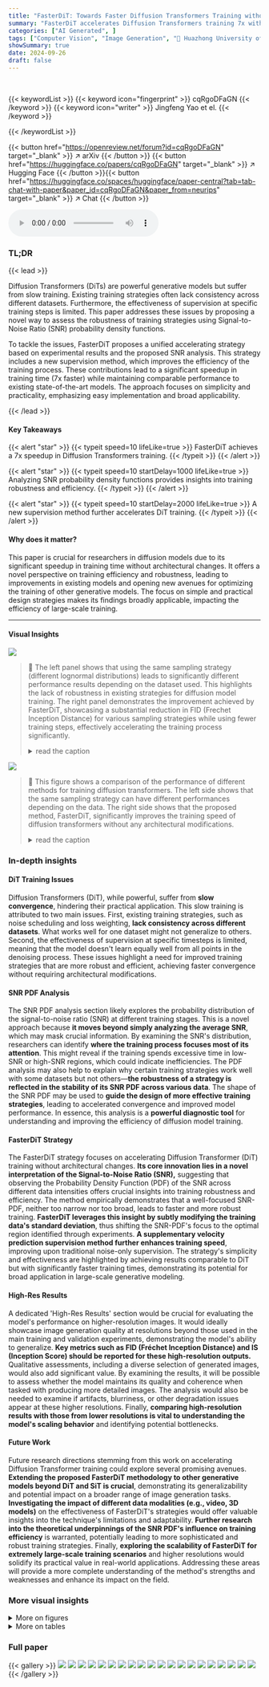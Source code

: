 ```yaml
---
title: "FasterDiT: Towards Faster Diffusion Transformers Training without Architecture Modification"
summary: "FasterDiT accelerates Diffusion Transformers training 7x without architecture modification by analyzing SNR probability density functions and implementing a new supervision method."
categories: ["AI Generated", ]
tags: ["Computer Vision", "Image Generation", "🏢 Huazhong University of Science and Technology",]
showSummary: true
date: 2024-09-26
draft: false
---
```


<br>

{{< keywordList >}}
{{< keyword icon="fingerprint" >}} cqRgoDFaGN {{< /keyword >}}
{{< keyword icon="writer" >}} Jingfeng Yao et el. {{< /keyword >}}
 
{{< /keywordList >}}

{{< button href="https://openreview.net/forum?id=cqRgoDFaGN" target="_blank" >}}
↗ arXiv
{{< /button >}}
{{< button href="https://huggingface.co/papers/cqRgoDFaGN" target="_blank" >}}
↗ Hugging Face
{{< /button >}}{{< button href="https://huggingface.co/spaces/huggingface/paper-central?tab=tab-chat-with-paper&paper_id=cqRgoDFaGN&paper_from=neurips" target="_blank" >}}
↗ Chat
{{< /button >}}




<audio controls>
    <source src="https://ai-paper-reviewer.com/cqRgoDFaGN/podcast.wav" type="audio/wav">
    Your browser does not support the audio element.
</audio>


### TL;DR


{{< lead >}}

Diffusion Transformers (DiTs) are powerful generative models but suffer from slow training.  Existing training strategies often lack consistency across different datasets.  Furthermore, the effectiveness of supervision at specific training steps is limited.  This paper addresses these issues by proposing a novel way to assess the robustness of training strategies using Signal-to-Noise Ratio (SNR) probability density functions.



To tackle the issues, FasterDiT proposes a unified accelerating strategy based on experimental results and the proposed SNR analysis. This strategy includes a new supervision method, which improves the efficiency of the training process.  These contributions lead to a significant speedup in training time (7x faster) while maintaining comparable performance to existing state-of-the-art models.  The approach focuses on simplicity and practicality, emphasizing easy implementation and broad applicability.

{{< /lead >}}


#### Key Takeaways

{{< alert "star" >}}
{{< typeit speed=10 lifeLike=true >}} FasterDiT achieves a 7x speedup in Diffusion Transformers training. {{< /typeit >}}
{{< /alert >}}

{{< alert "star" >}}
{{< typeit speed=10 startDelay=1000 lifeLike=true >}} Analyzing SNR probability density functions provides insights into training robustness and efficiency. {{< /typeit >}}
{{< /alert >}}

{{< alert "star" >}}
{{< typeit speed=10 startDelay=2000 lifeLike=true >}} A new supervision method further accelerates DiT training. {{< /typeit >}}
{{< /alert >}}

#### Why does it matter?
This paper is crucial for researchers in diffusion models due to its significant speedup in training time without architectural changes.  It offers a novel perspective on training efficiency and robustness, leading to improvements in existing models and opening new avenues for optimizing the training of other generative models. The focus on simple and practical design strategies makes its findings broadly applicable, impacting the efficiency of large-scale training.

------
#### Visual Insights



![](https://ai-paper-reviewer.com/cqRgoDFaGN/figures_1_1.jpg)

> 🔼 The left panel shows that using the same sampling strategy (different lognormal distributions) leads to significantly different performance results depending on the dataset used.  This highlights the lack of robustness in existing strategies for diffusion model training. The right panel demonstrates the improvement achieved by FasterDiT, showcasing a substantial reduction in FID (Frechet Inception Distance) for various sampling strategies while using fewer training steps, effectively accelerating the training process significantly.
> <details>
> <summary>read the caption</summary>
> Figure 1: (Left) Problem Setting. We find the same sampling strategy gets different performances with different data. (Right) Performance of FasterDiT. We improve Diffusion Transformers (DiT) training speed by a large margin without any architecture modification.
> </details>





![](https://ai-paper-reviewer.com/cqRgoDFaGN/tables_1_1.jpg)

> 🔼 This figure shows a comparison of the performance of different methods for training diffusion transformers. The left side shows that the same sampling strategy can have different performances depending on the data. The right side shows that the proposed method, FasterDiT, significantly improves the training speed of diffusion transformers without any architectural modifications.
> <details>
> <summary>read the caption</summary>
> Figure 1: (Left) Problem Setting. We find the same sampling strategy gets different performances with different data. (Right) Performance of FasterDiT. We improve Diffusion Transformers (DiT) training speed by a large margin without any architecture modification.
> </details>





### In-depth insights


#### DiT Training Issues
Diffusion Transformers (DiT), while powerful, suffer from **slow convergence**, hindering their practical application.  This slow training is attributed to two main issues.  First, existing training strategies, such as noise scheduling and loss weighting, **lack consistency across different datasets**. What works well for one dataset might not generalize to others. Second, the effectiveness of supervision at specific timesteps is limited, meaning that the model doesn't learn equally well from all points in the denoising process. These issues highlight a need for improved training strategies that are more robust and efficient,  achieving faster convergence without requiring architectural modifications.

#### SNR PDF Analysis
The SNR PDF analysis section likely explores the probability distribution of the signal-to-noise ratio (SNR) at different training stages.  This is a novel approach because **it moves beyond simply analyzing the average SNR**, which may mask crucial information. By examining the SNR's distribution, researchers can identify **where the training process focuses most of its attention**.  This might reveal if the training spends excessive time in low-SNR or high-SNR regions, which could indicate inefficiencies. The PDF analysis may also help to explain why certain training strategies work well with some datasets but not others—**the robustness of a strategy is reflected in the stability of its SNR PDF across various data**.  The shape of the SNR PDF may be used to **guide the design of more effective training strategies**, leading to accelerated convergence and improved model performance.  In essence, this analysis is a **powerful diagnostic tool** for understanding and improving the efficiency of diffusion model training.

#### FasterDiT Strategy
The FasterDiT strategy focuses on accelerating Diffusion Transformer (DiT) training without architectural changes.  **Its core innovation lies in a novel interpretation of the Signal-to-Noise Ratio (SNR),** suggesting that observing the Probability Density Function (PDF) of the SNR across different data intensities offers crucial insights into training robustness and efficiency.  The method empirically demonstrates that a well-focused SNR-PDF, neither too narrow nor too broad, leads to faster and more robust training.  **FasterDiT leverages this insight by subtly modifying the training data's standard deviation**, thus shifting the SNR-PDF's focus to the optimal region identified through experiments.   **A supplementary velocity prediction supervision method further enhances training speed**, improving upon traditional noise-only supervision.  The strategy's simplicity and effectiveness are highlighted by achieving results comparable to DiT but with significantly faster training times, demonstrating its potential for broad application in large-scale generative modeling.

#### High-Res Results
A dedicated 'High-Res Results' section would be crucial for evaluating the model's performance on higher-resolution images.  It would ideally showcase image generation quality at resolutions beyond those used in the main training and validation experiments, demonstrating the model's ability to generalize. **Key metrics such as FID (Fréchet Inception Distance) and IS (Inception Score) should be reported for these high-resolution outputs.**  Qualitative assessments, including a diverse selection of generated images, would also add significant value. By examining the results, it will be possible to assess whether the model maintains its quality and coherence when tasked with producing more detailed images. The analysis would also be needed to examine if artifacts, blurriness, or other degradation issues appear at these higher resolutions. Finally, **comparing high-resolution results with those from lower resolutions is vital to understanding the model's scaling behavior** and identifying potential bottlenecks.

#### Future Work
Future research directions stemming from this work on accelerating Diffusion Transformer training could explore several promising avenues.  **Extending the proposed FasterDiT methodology to other generative models beyond DiT and SiT is crucial**, demonstrating its generalizability and potential impact on a broader range of image generation tasks.  **Investigating the impact of different data modalities (e.g., video, 3D models)** on the effectiveness of FasterDiT's strategies would offer valuable insights into the technique's limitations and adaptability. **Further research into the theoretical underpinnings of the SNR PDF's influence on training efficiency** is warranted, potentially leading to more sophisticated and robust training strategies.  Finally, **exploring the scalability of FasterDiT for extremely large-scale training scenarios** and higher resolutions would solidify its practical value in real-world applications.  Addressing these areas will provide a more complete understanding of the method's strengths and weaknesses and enhance its impact on the field.


### More visual insights

<details>
<summary>More on figures
</summary>


![](https://ai-paper-reviewer.com/cqRgoDFaGN/figures_4_1.jpg)

> 🔼 This figure shows the robustness of four different noise schedules (DDPM-linear, Flow-linear, DDPM-cosine, Flow-cosine) under varying data signal intensities. The x-axis represents the standard deviation (std) of the input data, and the y-axis represents the FID-10k score. Each subplot shows the performance of a particular noise schedule for different standard deviations. The figure demonstrates that the performance of each noise schedule varies significantly depending on the input data's signal intensity, indicating different levels of robustness. The figure highlights that a single schedule does not consistently perform well across different datasets, indicating a tradeoff between the performance and robustness.
> <details>
> <summary>read the caption</summary>
> Figure 2: Robustness of Different Noise Schedules. By scaling input to different standard deviations, we compare the data robustness of four schedules [22, 35, 29, 32], including diffusion and flow matching. Note that we set the prediction target as noise for a fair comparison. We find that different data signal intensities lead to different generative performances and different schedules have different robustness.
> </details>



![](https://ai-paper-reviewer.com/cqRgoDFaGN/figures_4_2.jpg)

> 🔼 This figure shows the probability density functions (PDFs) of the signal-to-noise ratio (SNR) for four different noise schedules ([22, 35, 29, 32]) at three different standard deviations (std).  The x-axis represents the log-SNR (in dB), and the y-axis represents the density.  The different colored lines represent different schedules, and the different lines within each color represent different standard deviations. The figure illustrates how the distribution of SNR changes with different noise schedules and data signal strength. This is used to illustrate how different scheduling strategies affect the training process and robustness across data variations. The gray shaded area is mentioned in the text but not clearly depicted in the figure, making this detail ambiguous.
> <details>
> <summary>read the caption</summary>
> Figure 3: SNR PDF of different noise schedules [22, 35, 29, 32]. The figure illustrates the signal-to-noise ratio (SNR) probability density functions (PDFs) for various schedules and standard deviations (see Section 2).
> </details>



![](https://ai-paper-reviewer.com/cqRgoDFaGN/figures_5_1.jpg)

> 🔼 This figure shows the impact of using a lognorm distribution for timestep sampling on the performance and robustness of different training schedules.  The left panels show the probability density function (PDF) of SNR for linear and lognorm-modified linear training schedules.  The right panels show how the FID changes with different standard deviations for these two schedules.  It highlights that while using lognorm can improve the upper bound of the performance, it can also decrease the robustness of training to changes in data intensity.
> <details>
> <summary>read the caption</summary>
> Figure 4: Influence of Weghting Dring Training. We use lognorm(0, 1) as Stable Diffusion3 [16]. The essence of this approach is to enhance the local focus of the PDF during the training process. This increases the upper bound of the training, but it also reduces the robustness of the training process to variations in the data.
> </details>



![](https://ai-paper-reviewer.com/cqRgoDFaGN/figures_5_2.jpg)

> 🔼 This figure compares the robustness of four different noise schedules (DDPM linear, DDPM cosine, Flow linear, Flow cosine) across various signal intensities. The x-axis represents the standard deviation of the input data, scaled to simulate varying signal strengths. The y-axis shows the FID (Fréchet Inception Distance), a metric evaluating the quality of generated images.  The results demonstrate that a single noise schedule's performance fluctuates greatly with changes in input data intensity, and that different noise schedules exhibit varying degrees of robustness across different input intensities.
> <details>
> <summary>read the caption</summary>
> Figure 2: Robustness of Different Noise Schedules. By scaling input to different standard deviations, we compare the data robustness of four schedules [22, 35, 29, 32], including diffusion and flow matching. Note that we set the prediction target as noise for a fair comparison. We find that different data signal intensities lead to different generative performances and different schedules have different robustness.
> </details>



![](https://ai-paper-reviewer.com/cqRgoDFaGN/figures_6_1.jpg)

> 🔼 This figure shows the effects of modulating the standard deviation of training data on the FID score.  The shaded region highlights the optimal standard deviation that shifts the probability density function of the signal-to-noise ratio (SNR) to improve the training efficiency.  The graph demonstrates that small modifications to the training process can lead to large improvements in the training performance of the diffusion transformers.
> <details>
> <summary>read the caption</summary>
> Figure 7: Training Details. Our training pipeline involves only minimal modifications to the code.
> </details>



![](https://ai-paper-reviewer.com/cqRgoDFaGN/figures_6_2.jpg)

> 🔼 This figure compares the robustness of four different noise schedules (DDPM-linear, DDPM-cosine, Flow-linear, Flow-cosine) across varying data signal intensities.  The robustness is evaluated by observing changes in FID (Fréchet Inception Distance) score as the standard deviation of the input data is scaled. The results show that different noise schedules exhibit varying levels of robustness, with some performing consistently well across different signal strengths, while others show significant performance fluctuations.
> <details>
> <summary>read the caption</summary>
> Figure 2: Robustness of Different Noise Schedules. By scaling input to different standard deviations, we compare the data robustness of four schedules [22, 35, 29, 32], including diffusion and flow matching. Note that we set the prediction target as noise for a fair comparison. We find that different data signal intensities lead to different generative performances and different schedules have different robustness.
> </details>



![](https://ai-paper-reviewer.com/cqRgoDFaGN/figures_8_1.jpg)

> 🔼 This figure shows several images generated by the FasterDiT-XL/2 model after training for 1,000,000 iterations with a CFG (classifier-free guidance) scale of 4.0.  The images demonstrate the model's ability to generate high-quality and diverse images across different categories, showcasing its performance after training.
> <details>
> <summary>read the caption</summary>
> Figure 8: Visualization Results. We present visualization results for FasterDiT-XL/2 after training for 1,000k iterations, with CFG set to 4.0.
> </details>



![](https://ai-paper-reviewer.com/cqRgoDFaGN/figures_14_1.jpg)

> 🔼 This figure shows several image generation results from the FasterDiT model.  The model was trained on the ImageNet dataset at 256x256 resolution for 1,000,000 iterations. The images are categorized by their ImageNet index number and are representative samples showcasing the model's performance in generating various animal images.
> <details>
> <summary>read the caption</summary>
> Figure 9: Generation Results-1. We visualize generation results of FasterDiT, which is trained on ImageNet at 256 resolution for 1000k iterations.
> </details>



![](https://ai-paper-reviewer.com/cqRgoDFaGN/figures_15_1.jpg)

> 🔼 This figure shows several example images generated by the FasterDiT model after training on the ImageNet dataset at a resolution of 256 for 1,000,000 iterations.  The images are grouped by class and show the model's ability to generate high-quality, diverse samples.  It demonstrates the visual results obtained with FasterDiT after 1M iterations of training on ImageNet.
> <details>
> <summary>read the caption</summary>
> Figure 10: Generation Results-2. We visualize generation results of FasterDiT, which is trained on ImageNet at 256 resolution for 1000k iterations.
> </details>



</details>




<details>
<summary>More on tables
</summary>


![](https://ai-paper-reviewer.com/cqRgoDFaGN/tables_6_1.jpg)
> 🔼 This table displays ablation studies conducted to analyze the impact of two key modifications to the training pipeline on the FID-50k score. The first modification is 'multi-step balance', and the second is 'velocity direction loss'.  The table shows the FID-50k scores achieved at 150k, 200k, and 400k training steps with different combinations of these modifications, demonstrating their effects on training efficiency.
> <details>
> <summary>read the caption</summary>
> Table 7: Training Details. Our training pipeline involves only minimal modifications to the code.
> </details>

![](https://ai-paper-reviewer.com/cqRgoDFaGN/tables_7_1.jpg)
> 🔼 This table compares the performance of FasterDiT with other state-of-the-art image generation models on the ImageNet dataset at a resolution of 256x256.  The key metrics compared are FID (Frechet Inception Distance), which measures the similarity between generated images and real images, and Inception Score (IS), which measures the quality and diversity of the generated images.  FasterDiT shows a comparable FID score to other top-performing models but achieves this in significantly fewer training iterations, highlighting its improved training efficiency.  The table also includes other metrics such as  sFID, Precision, and Recall.
> <details>
> <summary>read the caption</summary>
> Table 1: Performance of FasterDiT on ImageNet 256×256. Employing the identical architecture as DiT [37], FasterDiT achieves comparable performance with an FID of 2.30, yet requires only 1,000k iterations to converge.
> </details>

![](https://ai-paper-reviewer.com/cqRgoDFaGN/tables_9_1.jpg)
> 🔼 This table shows the performance of FasterDiT when applied to different diffusion model architectures beyond DiT, including Latent Diffusion Models (LDM) using the UNet architecture and U-ViT.  The results demonstrate improvements in FID-10k scores for both U-ViT and UNet when using FasterDiT's training methodology, suggesting that the approach can generalize across a broader range of architectures.
> <details>
> <summary>read the caption</summary>
> Table 3: Performance with Different Architectures
> </details>

![](https://ai-paper-reviewer.com/cqRgoDFaGN/tables_16_1.jpg)
> 🔼 This table details the hyperparameters used for training the model in Section 3 of the paper.  It includes specifications for the optimizer, learning rate, weight decay, batch size, number of training iterations, dataset used, image resolution, number of workers utilized for parallel processing, loss function, pre-computation of VAE features, timestep sampling strategy and data augmentation techniques. This information is crucial for understanding the experimental setup of the experiments presented in that section.
> <details>
> <summary>read the caption</summary>
> Table 4: Training Details of Section 3
> </details>

![](https://ai-paper-reviewer.com/cqRgoDFaGN/tables_16_2.jpg)
> 🔼 This table shows the hyperparameters used in the training process of the FasterDiT model in Section 4 of the paper. It includes details such as the optimizer, learning rate, weight decay, batch size, number of training iterations, dataset used, image resolution, number of workers, loss function, whether VAE features were precomputed, the timestep sampling strategy, and data augmentation techniques.
> <details>
> <summary>read the caption</summary>
> Table 5: Training Details of Section 4
> </details>

![](https://ai-paper-reviewer.com/cqRgoDFaGN/tables_16_3.jpg)
> 🔼 This table presents the hyperparameters used for sampling in Section 3 of the paper.  It details the resolution, batch size per GPU, number of classes, CFG scale, number of samples, number of sampling steps, global seed, and whether tf32 was used.
> <details>
> <summary>read the caption</summary>
> Table 6: Sampling Details of Section 3
> </details>

![](https://ai-paper-reviewer.com/cqRgoDFaGN/tables_16_4.jpg)
> 🔼 This table lists the hyperparameters used for sampling in Section 4 of the paper.  It details settings for resolution, batch size per GPU, number of classes, CFG (classifier-free guidance) scale, the number of samples used for evaluation, the adaptive sampling step scheme, the global random seed, and the use of tf32 precision.
> <details>
> <summary>read the caption</summary>
> Table 7: Sampling Details of Section 4
> </details>

</details>




### Full paper

{{< gallery >}}
<img src="https://ai-paper-reviewer.com/cqRgoDFaGN/1.png" class="grid-w50 md:grid-w33 xl:grid-w25" />
<img src="https://ai-paper-reviewer.com/cqRgoDFaGN/2.png" class="grid-w50 md:grid-w33 xl:grid-w25" />
<img src="https://ai-paper-reviewer.com/cqRgoDFaGN/3.png" class="grid-w50 md:grid-w33 xl:grid-w25" />
<img src="https://ai-paper-reviewer.com/cqRgoDFaGN/4.png" class="grid-w50 md:grid-w33 xl:grid-w25" />
<img src="https://ai-paper-reviewer.com/cqRgoDFaGN/5.png" class="grid-w50 md:grid-w33 xl:grid-w25" />
<img src="https://ai-paper-reviewer.com/cqRgoDFaGN/6.png" class="grid-w50 md:grid-w33 xl:grid-w25" />
<img src="https://ai-paper-reviewer.com/cqRgoDFaGN/7.png" class="grid-w50 md:grid-w33 xl:grid-w25" />
<img src="https://ai-paper-reviewer.com/cqRgoDFaGN/8.png" class="grid-w50 md:grid-w33 xl:grid-w25" />
<img src="https://ai-paper-reviewer.com/cqRgoDFaGN/9.png" class="grid-w50 md:grid-w33 xl:grid-w25" />
<img src="https://ai-paper-reviewer.com/cqRgoDFaGN/10.png" class="grid-w50 md:grid-w33 xl:grid-w25" />
<img src="https://ai-paper-reviewer.com/cqRgoDFaGN/11.png" class="grid-w50 md:grid-w33 xl:grid-w25" />
<img src="https://ai-paper-reviewer.com/cqRgoDFaGN/12.png" class="grid-w50 md:grid-w33 xl:grid-w25" />
<img src="https://ai-paper-reviewer.com/cqRgoDFaGN/13.png" class="grid-w50 md:grid-w33 xl:grid-w25" />
<img src="https://ai-paper-reviewer.com/cqRgoDFaGN/14.png" class="grid-w50 md:grid-w33 xl:grid-w25" />
<img src="https://ai-paper-reviewer.com/cqRgoDFaGN/15.png" class="grid-w50 md:grid-w33 xl:grid-w25" />
<img src="https://ai-paper-reviewer.com/cqRgoDFaGN/16.png" class="grid-w50 md:grid-w33 xl:grid-w25" />
<img src="https://ai-paper-reviewer.com/cqRgoDFaGN/17.png" class="grid-w50 md:grid-w33 xl:grid-w25" />
<img src="https://ai-paper-reviewer.com/cqRgoDFaGN/18.png" class="grid-w50 md:grid-w33 xl:grid-w25" />
<img src="https://ai-paper-reviewer.com/cqRgoDFaGN/19.png" class="grid-w50 md:grid-w33 xl:grid-w25" />
<img src="https://ai-paper-reviewer.com/cqRgoDFaGN/20.png" class="grid-w50 md:grid-w33 xl:grid-w25" />
{{< /gallery >}}